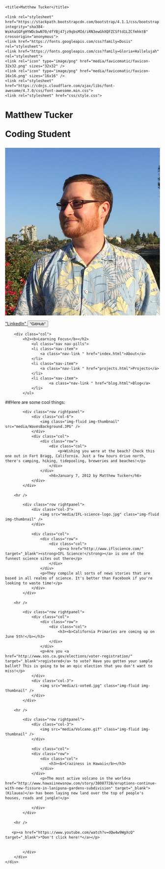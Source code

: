 <!DOCTYPE html>
<html lang="en">
<head>
    <meta charset="utf-8"/>
    <meta name="viewport" content="width=device-width, initial-scale=1"/>
    
    <title>Matthew Tucker</title>
    
    <link rel="stylesheet" href="https://stackpath.bootstrapcdn.com/bootstrap/4.1.1/css/bootstrap.min.css" integrity="sha384-WskhaSGFgHYWDcbwN70/dfYBj47jz9qbsMId/iRN3ewGhXQFZCSftd1LZCfmhktB" crossorigin="anonymous">
    <link href="https://fonts.googleapis.com/css?family=Dosis" rel="stylesheet">
    <link href="https://fonts.googleapis.com/css?family=Gloria+Hallelujah" rel="stylesheet">
    <link rel="icon" type="image/png" href="media/favicomatic/favicon-32x32.png" sizes="32x32" />
    <link rel="icon" type="image/png" href="media/favicomatic/favicon-16x16.png" sizes="16x16" />
    <link rel="stylesheet" href="https://cdnjs.cloudflare.com/ajax/libs/font-awesome/4.7.0/css/font-awesome.min.css">
    <link rel="stylesheet" href="css/style.css"> 
	
</head>

<body>
    <div class="row">
    	<div class="col-4 sidepanel">
        	<h1>
        	    <b>Matthew Tucker
        	    <p>Coding Student</p>
        	    </b>
        	</h1>
        	<img src="media/profilepic1.jpg" class="img-fluid rounded-circle" />
        	<p>
        	<a href="https://www.linkedin.com/in/matthew-tucker-0683a5107/" target="_blank" class="btn btn-red btn-lg">
        	    <i class="fab fa-linkedin">
        	    </i>
        	    "LinkedIn"
        	</a>
        	<button class="button" href="https://github.com/mTucker-18" target="_blank">
        	    <i class="fab fa-github">
        	    </i>
        	    "GitHub"
        	</button>
        	</p>
        </div>
        
        <div class="col">
        	<h2><b>Learning Focus</b></h2>
        		<ul class="nav nav-pills">
  				<li class="nav-item">
    				<a class="nav-link " href="index.html">About</a>
  				</li>
  				<li class="nav-item">
   	 				<a class="nav-link " href="projects.html">Projects</a>
 				</li>
  				<li class="nav-item">
    					<a class="nav-link " href="blog.html">Blog</a>
  				</li>
			</ul>
			
##Here are some cool things:

<!-- first post -->

  			<div class="row rightpanel">
				<div class="col-6">
        			<img class="img-fluid img-thumbnail" src="media/WavesBackground.JPG" />
        		</div>
        		<div class="col">
        			<div class="row">
        				<div class="col">
        					<p>Wishing you were at the beach? Check this one out in Fort Bragg, California. Just a few hours drive north, there's camping, hiking, tidepooling, breweries and beaches!</p>
        				</div>
        			</div>
        				<h6>January 7, 2012 by Matthew Tucker</h6>
        		</div>
        	</div>	
        	
        <hr />
        	
<!-- second post -->

  			<div class="row rightpanel">
				<div class="col-3">
        			<img src="media/IFL-science-logo.jpg" class="img-fluid img-thumbnail" />
        		</div>
        			
        		<div class="col">
        			<div class="row">
        				<div class="col">
        					<p><a href="http://www.iflscience.com/" target="_blank"><strong>IFL Science!</strong></a> is one of the funnest science sites out there</p>
        				</div>
        			</div>
        			<p>They compile all sorts of news stories that are based in all realms of science. It's better than Facebook if you're looking to waste time!</p>	
        		</div>
        	</div>
        	
        <hr />	
        
<!-- third post -->

  			<div class="row rightpanel">
  				<div class="col">
        			<div class="row">
        				<div class="col">
        					<h3><b>California Primaries are coming up on June 5th!</b></h3>
        				</div>
        			</div>
        			<p>Are you <a href="http://www.sos.ca.gov/elections/voter-registration/" target="_blank">registered</a> to vote? Have you gotten your sample ballot? This is going to be an epic election that you don't want to miss!</p>	
        		</div>
				<div class="col-3">
        			<img src="media/i-voted.jpg" class="img-fluid img-thumbnail" />
        		</div>
        	</div>
        
        <hr />
        
<!-- fourth post -->
			<div class="row rightpanel">
				<div class="col-3">
        			<img src="media/Volcano.gif" class="img-fluid img-thumbnail" />
        		</div>
        			
        		<div class="col">
        		<div class="row">
        			<div class="col">
        				<h3><b>Craziness in Hawaii</b></h3>
        			</div>
        		</div>
        			<p>The most active volcano in the world<a href="http://www.hawaiinewsnow.com/story/38087728/eruptions-continue-with-new-fissure-in-lanipuna-gardens-subdivision" target="_blank">(Kilauea)</a> has been laying new land over the top of people's houses, roads and jungle!</p>
        			
        		</div>
        	</div>
        	
        <hr />

       <p><a href="https://www.youtube.com/watch?v=dQw4w9WgXcQ" target="_blank">*Don't click here!*</a></p>


            </div>
        </div>
    </div>
</body>
</html>